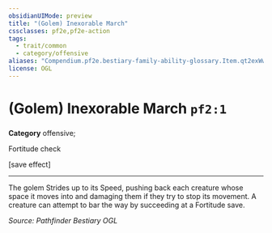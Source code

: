 ```yaml
---
obsidianUIMode: preview
title: "(Golem) Inexorable March"
cssclasses: pf2e,pf2e-action
tags:
  - trait/common
  - category/offensive
aliases: "Compendium.pf2e.bestiary-family-ability-glossary.Item.qt2exWwQTzoObKfW"
license: OGL
---
```

# (Golem) Inexorable March `pf2:1`

### 

**Category** offensive; 




Fortitude check

\[save effect\]

* * *

The golem Strides up to its Speed, pushing back each creature whose space it moves into and damaging them if they try to stop its movement. A creature can attempt to bar the way by succeeding at a Fortitude save.

*Source: Pathfinder Bestiary*
*OGL*